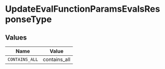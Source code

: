 # UpdateEvalFunctionParamsEvalsResponseType


## Values

| Name           | Value          |
| -------------- | -------------- |
| `CONTAINS_ALL` | contains_all   |